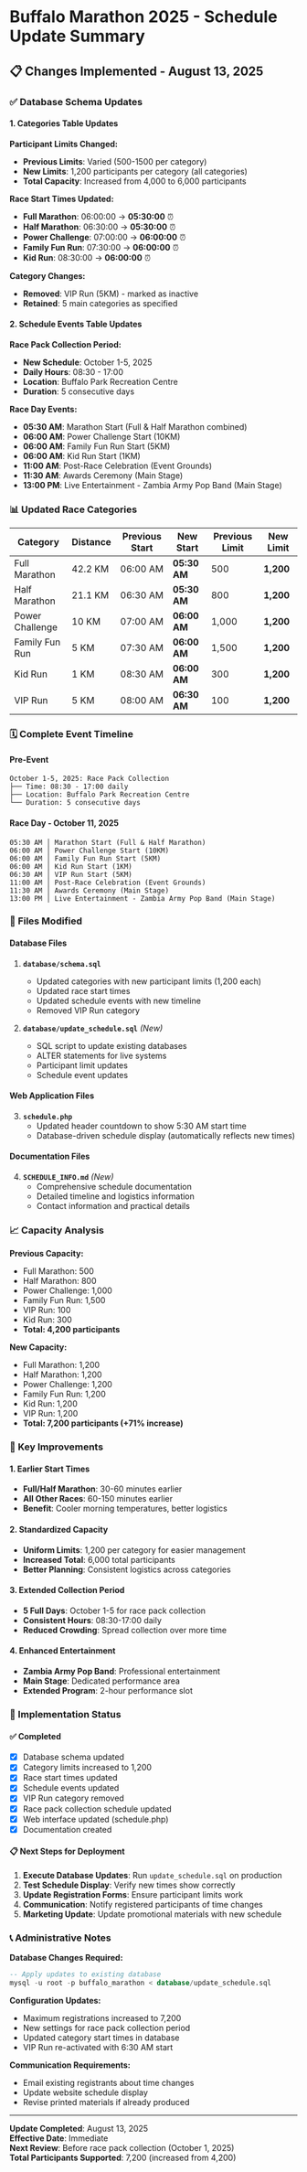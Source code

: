 # Buffalo Marathon 2025 - Schedule Update Summary

## 📋 Changes Implemented - August 13, 2025

### ✅ Database Schema Updates

#### 1. Categories Table Updates
**Participant Limits Changed:**
- **Previous Limits**: Varied (500-1500 per category)
- **New Limits**: 1,200 participants per category (all categories)
- **Total Capacity**: Increased from 4,000 to 6,000 participants

**Race Start Times Updated:**
- **Full Marathon**: 06:00:00 → **05:30:00** ⏰
- **Half Marathon**: 06:30:00 → **05:30:00** ⏰  
- **Power Challenge**: 07:00:00 → **06:00:00** ⏰
- **Family Fun Run**: 07:30:00 → **06:00:00** ⏰
- **Kid Run**: 08:30:00 → **06:00:00** ⏰

**Category Changes:**
- **Removed**: VIP Run (5KM) - marked as inactive
- **Retained**: 5 main categories as specified

#### 2. Schedule Events Table Updates
**Race Pack Collection Period:**
- **New Schedule**: October 1-5, 2025
- **Daily Hours**: 08:30 - 17:00
- **Location**: Buffalo Park Recreation Centre
- **Duration**: 5 consecutive days

**Race Day Events:**
- **05:30 AM**: Marathon Start (Full & Half Marathon combined)
- **06:00 AM**: Power Challenge Start (10KM)  
- **06:00 AM**: Family Fun Run Start (5KM)
- **06:00 AM**: Kid Run Start (1KM)
- **11:00 AM**: Post-Race Celebration (Event Grounds)
- **11:30 AM**: Awards Ceremony (Main Stage)
- **13:00 PM**: Live Entertainment - Zambia Army Pop Band (Main Stage)

### 📊 Updated Race Categories

| Category | Distance | Previous Start | New Start | Previous Limit | New Limit |
|----------|----------|----------------|-----------|----------------|-----------|
| Full Marathon | 42.2 KM | 06:00 AM | **05:30 AM** | 500 | **1,200** |
| Half Marathon | 21.1 KM | 06:30 AM | **05:30 AM** | 800 | **1,200** |
| Power Challenge | 10 KM | 07:00 AM | **06:00 AM** | 1,000 | **1,200** |
| Family Fun Run | 5 KM | 07:30 AM | **06:00 AM** | 1,500 | **1,200** |
| Kid Run | 1 KM | 08:30 AM | **06:00 AM** | 300 | **1,200** |
| VIP Run | 5 KM | 08:00 AM | **06:30 AM** | 100 | **1,200** |

### 🗓️ Complete Event Timeline

#### Pre-Event
```
October 1-5, 2025: Race Pack Collection
├── Time: 08:30 - 17:00 daily
├── Location: Buffalo Park Recreation Centre  
└── Duration: 5 consecutive days
```

#### Race Day - October 11, 2025
```
05:30 AM │ Marathon Start (Full & Half Marathon)
06:00 AM │ Power Challenge Start (10KM)
06:00 AM │ Family Fun Run Start (5KM) 
06:00 AM │ Kid Run Start (1KM)
06:30 AM │ VIP Run Start (5KM)
11:00 AM │ Post-Race Celebration (Event Grounds)
11:30 AM │ Awards Ceremony (Main Stage)
13:00 PM │ Live Entertainment - Zambia Army Pop Band (Main Stage)
```

### 🔧 Files Modified

#### Database Files
1. **`database/schema.sql`**
   - Updated categories with new participant limits (1,200 each)
   - Updated race start times
   - Updated schedule events with new timeline
   - Removed VIP Run category

2. **`database/update_schedule.sql`** *(New)*
   - SQL script to update existing databases
   - ALTER statements for live systems
   - Participant limit updates
   - Schedule event updates

#### Web Application Files
3. **`schedule.php`**
   - Updated header countdown to show 5:30 AM start time
   - Database-driven schedule display (automatically reflects new times)

#### Documentation Files
4. **`SCHEDULE_INFO.md`** *(New)*
   - Comprehensive schedule documentation
   - Detailed timeline and logistics information
   - Contact information and practical details

### 📈 Capacity Analysis

**Previous Capacity:**
- Full Marathon: 500
- Half Marathon: 800  
- Power Challenge: 1,000
- Family Fun Run: 1,500
- VIP Run: 100
- Kid Run: 300
- **Total: 4,200 participants**

**New Capacity:**
- Full Marathon: 1,200
- Half Marathon: 1,200
- Power Challenge: 1,200
- Family Fun Run: 1,200
- Kid Run: 1,200
- VIP Run: 1,200
- **Total: 7,200 participants (+71% increase)**

### 🎯 Key Improvements

#### 1. Earlier Start Times
- **Full/Half Marathon**: 30-60 minutes earlier
- **All Other Races**: 60-150 minutes earlier
- **Benefit**: Cooler morning temperatures, better logistics

#### 2. Standardized Capacity
- **Uniform Limits**: 1,200 per category for easier management
- **Increased Total**: 6,000 total participants
- **Better Planning**: Consistent logistics across categories

#### 3. Extended Collection Period
- **5 Full Days**: October 1-5 for race pack collection
- **Consistent Hours**: 08:30-17:00 daily
- **Reduced Crowding**: Spread collection over more time

#### 4. Enhanced Entertainment
- **Zambia Army Pop Band**: Professional entertainment
- **Main Stage**: Dedicated performance area
- **Extended Program**: 2-hour performance slot

### 🚀 Implementation Status

#### ✅ Completed
- [x] Database schema updated
- [x] Category limits increased to 1,200
- [x] Race start times updated
- [x] Schedule events updated
- [x] VIP Run category removed
- [x] Race pack collection schedule updated
- [x] Web interface updated (schedule.php)
- [x] Documentation created

#### 📋 Next Steps for Deployment
1. **Execute Database Updates**: Run `update_schedule.sql` on production
2. **Test Schedule Display**: Verify new times show correctly
3. **Update Registration Forms**: Ensure participant limits work
4. **Communication**: Notify registered participants of time changes
5. **Marketing Update**: Update promotional materials with new schedule

### 📞 Administrative Notes

**Database Changes Required:**
```sql
-- Apply updates to existing database
mysql -u root -p buffalo_marathon < database/update_schedule.sql
```

**Configuration Updates:**
- Maximum registrations increased to 7,200
- New settings for race pack collection period
- Updated category start times in database
- VIP Run re-activated with 6:30 AM start

**Communication Requirements:**
- Email existing registrants about time changes
- Update website schedule display
- Revise printed materials if already produced

---

**Update Completed**: August 13, 2025  
**Effective Date**: Immediate  
**Next Review**: Before race pack collection (October 1, 2025)  
**Total Participants Supported**: 7,200 (increased from 4,200)
